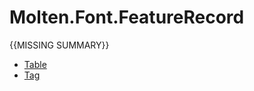 ﻿  
# Molten.Font.FeatureRecord
{{MISSING SUMMARY}}
  
*  [Table](docs/Molten.Font/Molten/Font/FeatureRecord/Table.md)  
*  [Tag](docs/Molten.Font/Molten/Font/FeatureRecord/Tag.md)